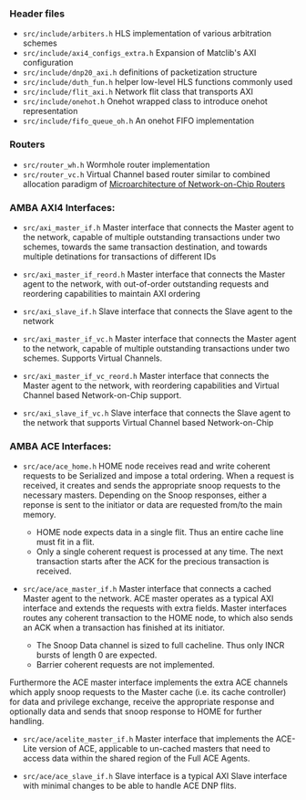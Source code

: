 ### Header files
- `src/include/arbiters.h` HLS implementation of various arbitration schemes
- `src/include/axi4_configs_extra.h` Expansion of Matclib's AXI configuration
- `src/include/dnp20_axi.h` definitions of packetization structure
- `src/include/duth_fun.h` helper low-level HLS functions commonly used
- `src/include/flit_axi.h` Network flit class that transports AXI
- `src/include/onehot.h` Onehot wrapped class to introduce onehot representation  
- `src/include/fifo_queue_oh.h` An onehot FIFO implementation

### Routers
- `src/router_wh.h` Wormhole router implementation
- `src/router_vc.h` Virtual Channel based router similar to combined allocation paradigm of [Microarchitecture of Network-on-Chip Routers](https://www.springer.com/gp/book/9781461443001)

### AMBA AXI4 Interfaces:
- `src/axi_master_if.h` Master interface that connects the Master agent to the network, capable of multiple outstanding transactions under two schemes, towards the same transaction destination, and towards multiple detinations for transactions of different IDs
- `src/axi_master_if_reord.h` Master interface that connects the Master agent to the network, with out-of-order outstanding requests and reordering capabilities to maintain AXI ordering
- `src/axi_slave_if.h` Slave interface that connects the Slave agent to the network

- `src/axi_master_if_vc.h` Master interface that connects the Master agent to the network, capable of multiple outstanding transactions under two schemes. Supports Virtual Channels.
- `src/axi_master_if_vc_reord.h` Master interface that connects the Master agent to the network, with reordering capabilities and Virtual Channel based Network-on-Chip support.
- `src/axi_slave_if_vc.h` Slave interface that connects the Slave agent to the network that supports Virtual Channel based Network-on-Chip

### AMBA ACE Interfaces:
- `src/ace/ace_home.h` HOME node receives read and write coherent requests to be Serialized and impose a total ordering. When a request is received, it creates and sends the appropriate snoop requests to the necessary masters. Depending on the Snoop responses, either a reponse is sent to the initiator or data are requested from/to the main memory.
  - HOME node expects data in a single flit. Thus an entire cache line must fit in a flit.
  - Only a single coherent request is processed at any time. The next transaction starts after the ACK for the precious transaction is received. 

- `src/ace/ace_master_if.h` Master interface that connects a cached Master agent to the network. ACE master operates as a typical AXI interface and extends the requests with extra fields. Master interfaces routes any coherent transaction to the HOME node, to which also sends an ACK when a transaction has finished at its initiator.
  - The Snoop Data channel is sized to full cacheline. Thus only INCR bursts of length 0 are expected.
  - Barrier coherent requests are not implemented.

Furthermore the ACE master interface implements the extra ACE channels which apply snoop requests to the Master cache (i.e. its cache controller) for data and privilege exchange, receive the appropriate response and optionally data and sends that snoop response to HOME for further handling.

- `src/ace/acelite_master_if.h` Master interface that implements the ACE-Lite version of ACE, applicable to un-cached masters that need to access data within the shared region of the Full ACE Agents.

- `src/ace/ace_slave_if.h` Slave interface is a typical AXI Slave interface with minimal changes to be able to handle ACE DNP flits.

